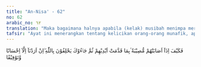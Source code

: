 ```yaml
---
title: "An-Nisa' - 62"
no: 62
arabic_no: ٦٢
translation: "Maka bagaimana halnya apabila (kelak) musibah menimpa mereka (orang munafik) disebabkan perbuatan tangannya sendiri, kemudian mereka datang kepadamu (Muhammad) sambil bersumpah, “Demi Allah, kami sekali-kali tidak menghendaki selain kebaikan dan kedamaian.”"
tafsir: "Ayat ini menerangkan tentang kelicikan orang-orang munafik, apabila mereka ditimpa suatu musibah karena rahasia mereka telah terbuka dan diketahui oleh Rasulullah dan orang-orang mukmin, mereka datang kepada Nabi sambil bersumpah, \"Demi Allah, perbuatan kami itu bukanlah dengan maksud jahat dan sengaja melanggar perintah Allah dan Rasul-Nya, tetapi semata-mata karena ingin hendak mencapai penyelesaian yang baik dan perdamaian yang sempurna,\" padahal sumpah mereka itu hanyalah semata-mata siasat licik belaka."
---
```


فَكَيْفَ اِذَآ اَصَابَتْهُمْ مُّصِيْبَةٌ ۢبِمَا قَدَّمَتْ اَيْدِيْهِمْ ثُمَّ جَاۤءُوْكَ يَحْلِفُوْنَ بِاللّٰهِ ۖاِنْ اَرَدْنَآ اِلَّآ اِحْسَانًا وَّتَوْفِيْقًا 
